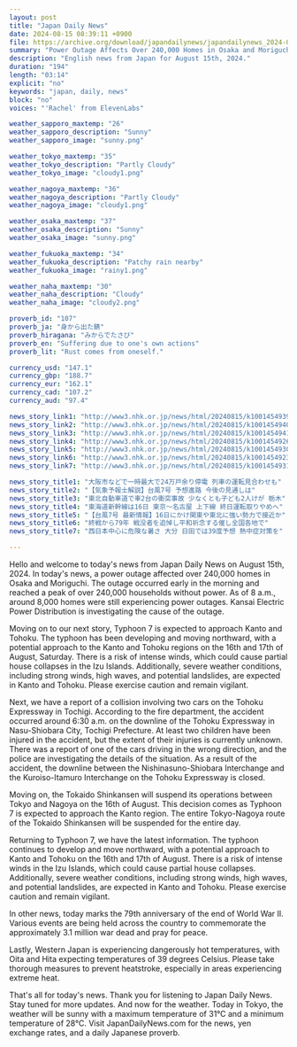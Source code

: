 ```yaml
---
layout: post
title: "Japan Daily News"
date: 2024-08-15 08:39:11 +0900
file: https://archive.org/download/japandailynews/japandailynews_2024-08-15.mp3
summary: "Power Outage Affects Over 240,000 Homes in Osaka and Moriguchi / Typhoon 7 Approaching Kanto and Tohoku, & more…"
description: "English news from Japan for August 15th, 2024."
duration: "194"
length: "03:14"
explicit: "no"
keywords: "japan, daily, news"
block: "no"
voices: "'Rachel' from ElevenLabs"

weather_sapporo_maxtemp: "26"
weather_sapporo_description: "Sunny"
weather_sapporo_image: "sunny.png"

weather_tokyo_maxtemp: "35"
weather_tokyo_description: "Partly Cloudy"
weather_tokyo_image: "cloudy1.png"

weather_nagoya_maxtemp: "36"
weather_nagoya_description: "Partly Cloudy"
weather_nagoya_image: "cloudy1.png"

weather_osaka_maxtemp: "37"
weather_osaka_description: "Sunny"
weather_osaka_image: "sunny.png"

weather_fukuoka_maxtemp: "34"
weather_fukuoka_description: "Patchy rain nearby"
weather_fukuoka_image: "rainy1.png"

weather_naha_maxtemp: "30"
weather_naha_description: "Cloudy"
weather_naha_image: "cloudy2.png"

proverb_id: "107"
proverb_ja: "身から出た錆"
proverb_hiragana: "みからでたさび"
proverb_en: "Suffering due to one's own actions"
proverb_lit: "Rust comes from oneself."

currency_usd: "147.1"
currency_gbp: "188.7"
currency_eur: "162.1"
currency_cad: "107.2"
currency_aud: "97.4"

news_story_link1: "http://www3.nhk.or.jp/news/html/20240815/k10014549391000.html"
news_story_link2: "http://www3.nhk.or.jp/news/html/20240815/k10014549401000.html"
news_story_link3: "http://www3.nhk.or.jp/news/html/20240815/k10014549411000.html"
news_story_link4: "http://www3.nhk.or.jp/news/html/20240815/k10014549261000.html"
news_story_link5: "http://www3.nhk.or.jp/news/html/20240815/k10014549301000.html"
news_story_link6: "http://www3.nhk.or.jp/news/html/20240815/k10014549231000.html"
news_story_link7: "http://www3.nhk.or.jp/news/html/20240815/k10014549311000.html"

news_story_title1: "大阪市などで一時最大で24万戸余り停電 列車の運転見合わせも"
news_story_title2: "【気象予報士解説】台風7号 予想進路 今後の見通しは"
news_story_title3: "東北自動車道で車2台の衝突事故 少なくとも子ども2人けが 栃木"
news_story_title4: "東海道新幹線は16日 東京～名古屋 上下線 終日運転取りやめへ"
news_story_title5: "【台風7号 最新情報】16日にかけ関東や東北に強い勢力で接近か"
news_story_title6: "終戦から79年 戦没者を追悼し平和祈念する催し全国各地で"
news_story_title7: "西日本中心に危険な暑さ 大分 日田では39度予想 熱中症対策を"

---
```


Hello and welcome to today's news from Japan Daily News on August 15th, 2024. In today's news, a power outage affected over 240,000 homes in Osaka and Moriguchi. The outage occurred early in the morning and reached a peak of over 240,000 households without power. As of 8 a.m., around 8,000 homes were still experiencing power outages. Kansai Electric Power Distribution is investigating the cause of the outage.

Moving on to our next story, Typhoon 7 is expected to approach Kanto and Tohoku. The typhoon has been developing and moving northward, with a potential approach to the Kanto and Tohoku regions on the 16th and 17th of August, Saturday. There is a risk of intense winds, which could cause partial house collapses in the Izu Islands. Additionally, severe weather conditions, including strong winds, high waves, and potential landslides, are expected in Kanto and Tohoku. Please exercise caution and remain vigilant.

Next, we have a report of a collision involving two cars on the Tohoku Expressway in Tochigi. According to the fire department, the accident occurred around 6:30 a.m. on the downline of the Tohoku Expressway in Nasu-Shiobara City, Tochigi Prefecture. At least two children have been injured in the accident, but the extent of their injuries is currently unknown. There was a report of one of the cars driving in the wrong direction, and the police are investigating the details of the situation. As a result of the accident, the downline between the Nishinasuno-Shiobara Interchange and the Kuroiso-Itamuro Interchange on the Tohoku Expressway is closed.

Moving on, the Tokaido Shinkansen will suspend its operations between Tokyo and Nagoya on the 16th of August. This decision comes as Typhoon 7 is expected to approach the Kanto region. The entire Tokyo-Nagoya route of the Tokaido Shinkansen will be suspended for the entire day.

Returning to Typhoon 7, we have the latest information. The typhoon continues to develop and move northward, with a potential approach to Kanto and Tohoku on the 16th and 17th of August. There is a risk of intense winds in the Izu Islands, which could cause partial house collapses. Additionally, severe weather conditions, including strong winds, high waves, and potential landslides, are expected in Kanto and Tohoku. Please exercise caution and remain vigilant.

In other news, today marks the 79th anniversary of the end of World War II. Various events are being held across the country to commemorate the approximately 3.1 million war dead and pray for peace.

Lastly, Western Japan is experiencing dangerously hot temperatures, with Oita and Hita expecting temperatures of 39 degrees Celsius. Please take thorough measures to prevent heatstroke, especially in areas experiencing extreme heat.

That's all for today's news. Thank you for listening to Japan Daily News. Stay tuned for more updates. And now for the weather. Today in Tokyo, the weather will be sunny with a maximum temperature of 31°C and a minimum temperature of 28°C.  Visit JapanDailyNews.com for the news, yen exchange rates, and a daily Japanese proverb.
